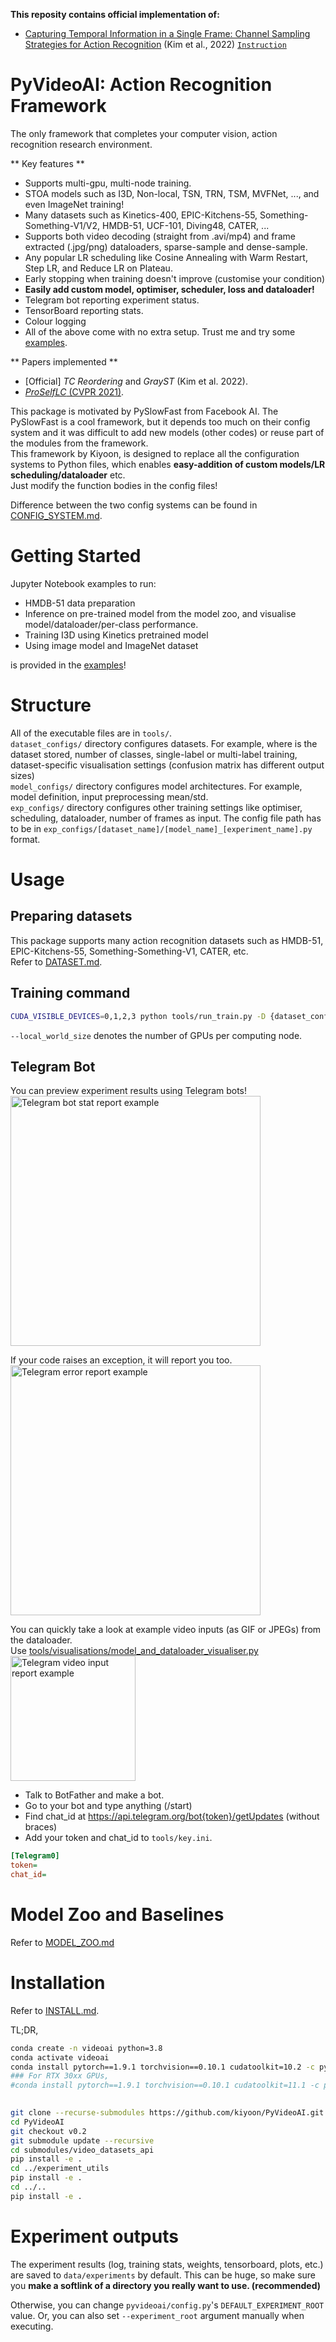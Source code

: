 **This reposity contains official implementation of:**  
- [Capturing Temporal Information in a Single Frame: Channel Sampling Strategies for Action Recognition](http://arxiv.org/abs/2201.10394) (Kim et al., 2022) [`Instruction`](docs/projects/channel_sampling.md)

# PyVideoAI: Action Recognition Framework

The only framework that completes your computer vision, action recognition research environment.  

** Key features **  
- Supports multi-gpu, multi-node training.  
- STOA models such as I3D, Non-local, TSN, TRN, TSM, MVFNet, ..., and even ImageNet training!
- Many datasets such as Kinetics-400, EPIC-Kitchens-55, Something-Something-V1/V2, HMDB-51, UCF-101, Diving48, CATER, ...
- Supports both video decoding (straight from .avi/mp4) and frame extracted (.jpg/png) dataloaders, sparse-sample and dense-sample.
- Any popular LR scheduling like Cosine Annealing with Warm Restart, Step LR, and Reduce LR on Plateau.
- Early stopping when training doesn't improve (customise your condition)
- **Easily add custom model, optimiser, scheduler, loss and dataloader!**
- Telegram bot reporting experiment status.  
- TensorBoard reporting stats.  
- Colour logging  
- All of the above come with no extra setup. Trust me and try some [examples](https://github.com/kiyoon/PyVideoAI-examples.git).

** Papers implemented **
- \[Official\] *TC Reordering* and *GrayST* (Kim et al. 2022).  
- [*ProSelfLC* (CVPR 2021)](https://arxiv.org/abs/2005.03788).  


This package is motivated by PySlowFast from Facebook AI. The PySlowFast is a cool framework, but it depends too much on their config system and it was difficult to add new models (other codes) or reuse part of the modules from the framework.  
This framework by Kiyoon, is designed to replace all the configuration systems to Python files, which enables **easy-addition of custom models/LR scheduling/dataloader** etc.  
Just modify the function bodies in the config files!

Difference between the two config systems can be found in [CONFIG_SYSTEM.md](docs/CONFIG_SYSTEM.md).

# Getting Started
Jupyter Notebook examples to run:  
- HMDB-51 data preparation
- Inference on pre-trained model from the model zoo, and visualise model/dataloader/per-class performance.
- Training I3D using Kinetics pretrained model
- Using image model and ImageNet dataset  

is provided in the [examples](https://github.com/kiyoon/PyVideoAI-examples)!


# Structure

All of the executable files are in `tools/`.  
`dataset_configs/` directory configures datasets. For example, where is the dataset stored, number of classes, single-label or multi-label training, dataset-specific visualisation settings (confusion matrix has different output sizes)  
`model_configs/` directory configures model architectures. For example, model definition, input preprocessing mean/std.  
`exp_configs/` directory configures other training settings like optimiser, scheduling, dataloader, number of frames as input. The config file path has to be in `exp_configs/[dataset_name]/[model_name]_[experiment_name].py` format.

# Usage

## Preparing datasets

This package supports many action recognition datasets such as HMDB-51, EPIC-Kitchens-55, Something-Something-V1, CATER, etc.  
Refer to [DATASET.md](docs/DATASET.md).

## Training command
```bash
CUDA_VISIBLE_DEVICES=0,1,2,3 python tools/run_train.py -D {dataset_config_name} -M {model_config_name} -E {exp_config_name} --local_world_size {num_GPUs} -e {num_epochs}
```
`--local_world_size` denotes the number of GPUs per computing node.

## Telegram Bot
You can preview experiment results using Telegram bots!  
<img src="https://user-images.githubusercontent.com/12980409/122335586-7cb10a80-cf76-11eb-950f-af08c20055d4.png" alt="Telegram bot stat report example" width="400">

If your code raises an exception, it will report you too.  
<img src="https://user-images.githubusercontent.com/12980409/122337458-5476db00-cf79-11eb-8d71-3e8ecc9faa9a.png" alt="Telegram error report example" width="400">

You can quickly take a look at example video inputs (as GIF or JPEGs) from the dataloader.  
Use [tools/visualisations/model_and_dataloader_visualiser.py](tools/visualisations/model_and_dataloader_visualiser.py)  
<img src="https://user-images.githubusercontent.com/12980409/122337617-8a1bc400-cf79-11eb-8c48-b0d52a2c49c5.png" alt="Telegram video input report example" width="200">



- Talk to BotFather and make a bot.  
- Go to your bot and type anything (/start)  
- Find chat_id at https://api.telegram.org/bot{token}/getUpdates (without braces)  
- Add your token and chat_id to `tools/key.ini`.  

```INI
[Telegram0]
token=
chat_id=
```


# Model Zoo and Baselines
Refer to [MODEL_ZOO.md](docs/MODEL_ZOO.md)

# Installation
Refer to [INSTALL.md](docs/INSTALL.md).

TL;DR,

```bash
conda create -n videoai python=3.8
conda activate videoai
conda install pytorch==1.9.1 torchvision==0.10.1 cudatoolkit=10.2 -c pytorch
### For RTX 30xx GPUs,
#conda install pytorch==1.9.1 torchvision==0.10.1 cudatoolkit=11.1 -c pytorch -c nvidia
 

git clone --recurse-submodules https://github.com/kiyoon/PyVideoAI.git
cd PyVideoAI
git checkout v0.2
git submodule update --recursive
cd submodules/video_datasets_api
pip install -e .
cd ../experiment_utils
pip install -e .
cd ../..
pip install -e .
```


# Experiment outputs

The experiment results (log, training stats, weights, tensorboard, plots, etc.) are saved to `data/experiments` by default. This can be huge, so make sure you **make a softlink of a directory you really want to use. (recommended)**  

Otherwise, you can change `pyvideoai/config.py`'s `DEFAULT_EXPERIMENT_ROOT` value. Or, you can also set `--experiment_root` argument manually when executing.  

